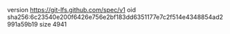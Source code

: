 version https://git-lfs.github.com/spec/v1
oid sha256:6c23540e200f6426e756e2bf183dd6351177e7c2f514e4348854ad2991a59b19
size 4941
